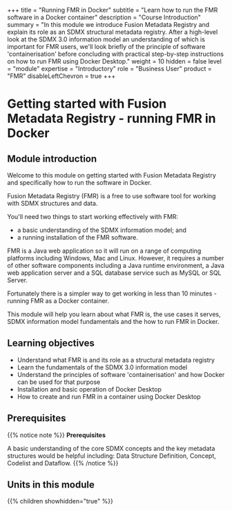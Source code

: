 +++
title = "Running FMR in Docker"
subtitle = "Learn how to run the FMR software in a Docker container"
description = "Course Introduction"
summary = "In this module we introduce Fusion Metadata Registry and explain its role as an SDMX structural metadata registry. After a high-level look at the SDMX 3.0 information model an understanding of which is important for FMR users, we'll look briefly of the principle of software 'containerisation' before concluding with practical step-by-step instructions on how to run FMR using Docker Desktop."
weight = 10
hidden = false
level = "module"
expertise = "Introductory"
role = "Business User"
product = "FMR"
disableLeftChevron = true
+++

# Getting started with Fusion Metadata Registry - running FMR in Docker

## Module introduction
Welcome to this module on getting started with Fusion Metadata Registry and specifically how to run the software in Docker.

Fusion Metadata Registry (FMR) is a free to use software tool for working with SDMX structures and data. 

You'll need two things to start working effectively with FMR:

- a basic understanding of the SDMX information model; and
- a running installation of the FMR software.

FMR is a Java web application so it will run on a range of computing platforms including Windows, Mac and Linux. However, it requires a number of other software components including a Java runtime environment, a Java web application server and a SQL database service such as MySQL or SQL Server.

Fortunately there is a simpler way to get working in less than 10 minutes - running FMR as a Docker container.

This module will help you learn about what FMR is, the use cases it serves, SDMX information model fundamentals and the how to run FMR in Docker.

## Learning objectives
- Understand what FMR is and its role as a structural metadata registry
- Learn the fundamentals of the SDMX 3.0 information model
- Understand the principles of software 'containerisation' and how Docker can be used for that purpose
- Installation and basic operation of Docker Desktop 
- How to create and run FMR in a container using Docker Desktop 


## Prerequisites

{{% notice note %}}
<strong>Prerequisites</strong>

A basic understanding of the core SDMX concepts and the key metadata structures would be helpful including: Data Structure Definition, Concept, Codelist and Dataflow.
{{% /notice %}}

## Units in this module
{{% children showhidden="true" %}}
